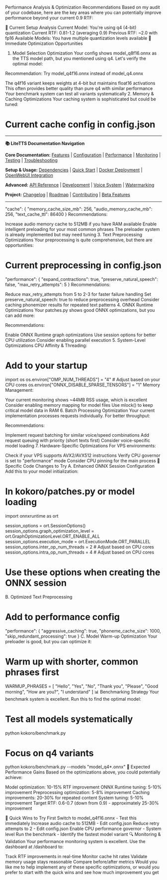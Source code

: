 Performance Analysis & Optimization Recommendations
Based on my audit of your codebase, here are the key areas where you can potentially improve performance beyond your current 0.9 RTF:

🎯 Current Setup Analysis
Current Model: You're using q4 (4-bit) quantization
Current RTF: 0.81-1.2 (averaging 0.9)
Previous RTF: ~2.0 with fp16
Available Models: You have multiple quantization levels available
🚀 Immediate Optimization Opportunities
1. Model Selection Optimization
Your config shows model_q8f16.onnx as the TTS model path, but you mentioned using q4. Let's verify the optimal model:

Recommendation: Try model_q4f16.onnx instead of model_q4.onnx

The q4f16 variant keeps weights at 4-bit but maintains float16 activations
This often provides better quality than pure q4 with similar performance
Your benchmark system can test all variants systematically
2. Memory & Caching Optimizations
Your caching system is sophisticated but could be tuned:

# Current cache config in config.json

---
**📚 LiteTTS Documentation Navigation**

**Core Documentation:** [Features](../../FEATURES.md) | [Configuration](../../CONFIGURATION.md) | [Performance](../../PERFORMANCE.md) | [Monitoring](../../MONITORING.md) | [Testing](../../TESTING.md) | [Troubleshooting](../../TROUBLESHOOTING.md)

**Setup & Usage:** [Dependencies](../../DEPENDENCIES.md) | [Quick Start](../../usage/QUICK_START_COMMANDS.md) | [Docker Deployment](../../usage/DOCKER-DEPLOYMENT.md) | [OpenWebUI Integration](../../usage/OPENWEBUI-INTEGRATION.md)

**Advanced:** [API Reference](../../api/API_REFERENCE.md) | [Development](../README.md) | [Voice System](../../voices/README.md) | [Watermarking](../../WATERMARKING.md)

**Project:** [Changelog](../../CHANGELOG.md) | [Roadmap](../../ROADMAP.md) | [Contributing](../../CONTRIBUTIONS.md) | [Beta Features](../../BETA_FEATURES.md)

---
"cache": {
  "memory_cache_size_mb": 256,
  "audio_memory_cache_mb": 256,
  "text_cache_ttl": 86400
}
Recommendations:

Increase audio memory cache to 512MB if you have RAM available
Enable intelligent preloading for your most common phrases
The preloader system is already implemented but may need tuning
3. Text Preprocessing Optimizations
Your preprocessing is quite comprehensive, but there are opportunities:

# Current preprocessing in config.json
"performance": {
  "expand_contractions": true,
  "preserve_natural_speech": false,
  "max_retry_attempts": 5
}
Recommendations:

Reduce max_retry_attempts from 5 to 2-3 for faster failure handling
Set preserve_natural_speech: true to reduce preprocessing overhead
Consider caching phonemizer results for repeated text patterns
4. ONNX Runtime Optimizations
Your patches.py shows good ONNX optimizations, but you can add more:

Recommendations:

Enable ONNX Runtime graph optimizations
Use session options for better CPU utilization
Consider enabling parallel execution
5. System-Level Optimizations
CPU Affinity & Threading:

# Add to your startup
import os
os.environ["OMP_NUM_THREADS"] = "4"  # Adjust based on your CPU cores
os.environ["ONNX_DISABLE_SPARSE_TENSORS"] = "1"
Memory Management:

Your current monitoring shows ~44MB RSS usage, which is excellent
Consider enabling memory mapping for model files
Use mlock() to keep critical model data in RAM
6. Batch Processing Optimization
Your current implementation processes requests individually. For better throughput:

Recommendations:

Implement request batching for similar voice/speed combinations
Add request queuing with priority (short texts first)
Consider voice-specific model loading
7. Hardware-Specific Optimizations
For VPS environments:

Check if your VPS supports AVX2/AVX512 instructions
Verify CPU governor is set to "performance" mode
Consider CPU pinning for the main process
🔧 Specific Code Changes to Try
A. Enhanced ONNX Session Configuration
Add this to your model initialization:

# In kokoro/patches.py or model loading
import onnxruntime as ort

session_options = ort.SessionOptions()
session_options.graph_optimization_level = ort.GraphOptimizationLevel.ORT_ENABLE_ALL
session_options.execution_mode = ort.ExecutionMode.ORT_PARALLEL
session_options.inter_op_num_threads = 2  # Adjust based on CPU cores
session_options.intra_op_num_threads = 4  # Adjust based on CPU cores

# Use these options when creating the ONNX session
B. Optimized Text Preprocessing
# Add to performance config
"performance": {
  "aggressive_caching": true,
  "phoneme_cache_size": 1000,
  "skip_redundant_processing": true
}
C. Model Warm-up Optimization
Your preloader is good, but you can optimize it:

# Warm up with shorter, common phrases first
WARMUP_PHRASES = [
    "Hello", "Yes", "No", "Thank you", "Please",
    "Good morning", "How are you?", "I understand"
]
📊 Benchmarking Strategy
Your benchmark system is excellent. Run this to find the optimal model:

# Test all models systematically
python kokoro/benchmark.py

# Focus on q4 variants
python kokoro/benchmark.py --models "model_q4*.onnx"
🎯 Expected Performance Gains
Based on the optimizations above, you could potentially achieve:

Model optimization: 10-15% RTF improvement
ONNX Runtime tuning: 5-10% improvement
Preprocessing optimization: 5-8% improvement
Caching improvements: 20-30% for repeated content
System tuning: 5-10% improvement
Target RTF: 0.6-0.7 (down from 0.9) - approximately 25-30% improvement

🚨 Quick Wins to Try First
Switch to model_q4f16.onnx - Test this immediately
Increase audio cache to 512MB - Edit config.json
Reduce retry attempts to 2 - Edit config.json
Enable CPU performance governor - System level
Run the benchmark - Identify the fastest model variant
🔍 Monitoring & Validation
Your performance monitoring system is excellent. Use the dashboard at /dashboard to:

Track RTF improvements in real-time
Monitor cache hit rates
Validate memory usage stays reasonable
Compare before/after metrics
Would you like me to help implement any of these specific optimizations, or would you prefer to start with the quick wins and see how much improvement you get
